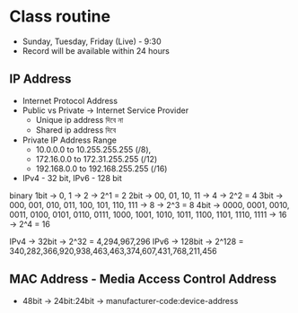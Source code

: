 # Class routine
- Sunday, Tuesday, Friday (Live) - 9:30
- Record will be available within 24 hours

## IP Address
- Internet Protocol Address
- Public vs Private -> Internet Service Provider
  - Unique ip address দিবে না
  - Shared ip address দিবে
- Private IP Address Range
  - 10.0.0.0 to 10.255.255.255 (/8),
  - 172.16.0.0 to 172.31.255.255 (/12)
  - 192.168.0.0 to 192.168.255.255 (/16)
- IPv4 - 32 bit, IPv6 - 128 bit

binary
1bit -> 0, 1 -> 2 -> 2^1 = 2
2bit -> 00, 01, 10, 11 -> 4 -> 2^2 = 4
3bit -> 000, 001, 010, 011, 100, 101, 110, 111 -> 8 -> 2^3 = 8
4bit -> 0000, 0001, 0010, 0011, 0100, 0101, 0110, 0111, 1000, 1001, 1010, 1011, 1100, 1101, 1110, 1111 -> 16 -> 2^4 = 16

IPv4 -> 32bit -> 2^32 = 4,294,967,296
IPv6 -> 128bit -> 2^128 = 340,282,366,920,938,463,463,374,607,431,768,211,456

## MAC Address - Media Access Control Address
- 48bit -> 24bit:24bit -> manufacturer-code:device-address